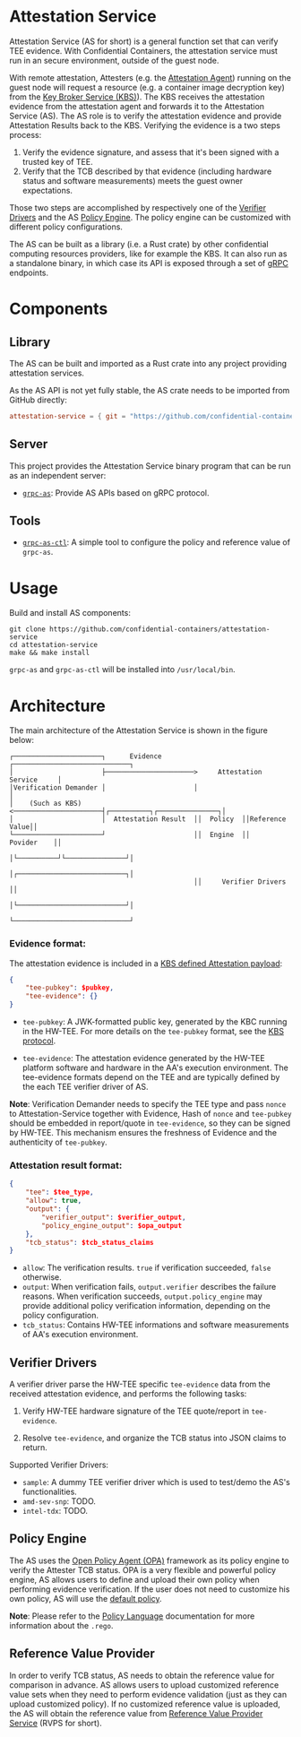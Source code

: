 # Attestation Service

Attestation Service (AS for short) is a general function set that can verify TEE evidence.
With Confidential Containers, the attestation service must run in an secure environment, outside of the guest node.

With remote attestation, Attesters (e.g. the [Attestation Agent](https://github.com/confidential-containers/attestation-agent)) running on the guest node will request a resource (e.g. a container image decryption key) from the [Key Broker Service (KBS)](https://github.com/confidential-containers/kbs)).
The KBS receives the attestation evidence from the attestation agent and forwards it to the Attestation Service (AS). The AS role is to verify the attestation evidence and provide Attestation Results back to the KBS. Verifying the evidence is a two steps process:

1. Verify the evidence signature, and assess that it's been signed with a trusted key of TEE.
2. Verify that the TCB described by that evidence (including hardware status and software measurements) meets the guest owner expectations.

Those two steps are accomplished by respectively one of the [Verifier Drivers](#verifier-drivers) and the AS [Policy Engine](#policy-engine). The policy engine can be customized with different policy configurations.

The AS can be built as a library (i.e. a Rust crate) by other confidential computing resources providers, like for example the KBS.
It can also run as a standalone binary, in which case its API is exposed through a set of [gRPC](https://grpc.io/) endpoints.

# Components

## Library

The AS can be built and imported as a Rust crate into any project providing attestation services.

As the AS API is not yet fully stable, the AS crate needs to be imported from GitHub directly:

```toml
attestation-service = { git = "https://github.com/confidential-containers/attestation-service" branch = "main" }
```

## Server

This project provides the Attestation Service binary program that can be run as an independent server:

- [`grpc-as`](bin/grpc-as/): Provide AS APIs based on gRPC protocol.

## Tools

- [`grpc-as-ctl`](bin/tools/grpc-as-ctl/): A simple tool to configure the policy and reference value of `grpc-as`.

# Usage

Build and install AS components:

```shell
git clone https://github.com/confidential-containers/attestation-service
cd attestation-service
make && make install
```

`grpc-as` and `grpc-as-ctl` will be installed into `/usr/local/bin`.

# Architecture

The main architecture of the Attestation Service is shown in the figure below:
```
┌──────────────────────┐      Evidence        ┌─────────────────────────────┐
│                      ├──────────────────────>     Attestation Service     │
│Verification Demander │                      │                             │
│    (Such as KBS)     <──────────────────────┤┌──────────┐┌───────────────┐│
│                      │  Attestation Result  ││  Policy  ││Reference Value││
└──────────────────────┘                      ││  Engine  ││    Povider    ││
                                              │└──────────┘└───────────────┘│
                                              │┌───────────────────────────┐│
                                              ││     Verifier Drivers      ││
                                              │└───────────────────────────┘│
                                              └─────────────────────────────┘
```

### Evidence format:

The attestation evidence is included in a [KBS defined Attestation payload](https://github.com/confidential-containers/kbs/blob/main/docs/kbs_attestation_protocol.md#attestation):

```json
{
    "tee-pubkey": $pubkey,
    "tee-evidence": {}
}
```

- `tee-pubkey`: A JWK-formatted public key, generated by the KBC running in the HW-TEE.
For more details on the `tee-pubkey` format, see the [KBS protocol](https://github.com/confidential-containers/kbs/blob/main/docs/kbs_attestation_protocol.md#key-format).

- `tee-evidence`: The attestation evidence generated by the HW-TEE platform software and hardware in the AA's execution environment.
The tee-evidence formats depend on the TEE and are typically defined by the each TEE verifier driver of AS.

**Note**: Verification Demander needs to specify the TEE type and pass `nonce` to Attestation-Service together with Evidence,
Hash of `nonce` and `tee-pubkey` should be embedded in report/quote in `tee-evidence`, so they can be signed by HW-TEE.
This mechanism ensures the freshness of Evidence and the authenticity of `tee-pubkey`.

### Attestation result format:

```json
{
    "tee": $tee_type,
    "allow": true,
    "output": {
        "verifier_output": $verifier_output,
        "policy_engine_output": $opa_output
    },
    "tcb_status": $tcb_status_claims
}
```

* `allow`: The verification results. `true` if verification succeeded, `false` otherwise.
* `output`: When verification fails, `output.verifier` describes the failure reasons. When verification succeeds, `output.policy_engine` may provide additional policy verification information, depending on the policy configuration.
* `tcb_status`: Contains HW-TEE informations and software measurements of AA's execution environment.

## Verifier Drivers

A verifier driver parse the HW-TEE specific `tee-evidence` data from the received attestation evidence, and performs the following tasks:

1. Verify HW-TEE hardware signature of the TEE quote/report in `tee-evidence`.

2. Resolve `tee-evidence`, and organize the TCB status into JSON claims to return.

Supported Verifier Drivers:

- `sample`: A dummy TEE verifier driver which is used to test/demo the AS's functionalities.
- `amd-sev-snp`: TODO.
- `intel-tdx`: TODO.

## Policy Engine

The AS uses the [Open Policy Agent (OPA)](https://www.openpolicyagent.org/docs/latest/) framework as its policy engine to verify the Attester TCB status.
OPA is a very flexible and powerful policy engine, AS allows users to define and upload their own policy when performing evidence verification.
If the user does not need to customize his own policy, AS will use the [default policy](default_policy.rego).

**Note**: Please refer to the [Policy Language](https://www.openpolicyagent.org/docs/latest/policy-language/) documentation for more information about the `.rego`.

## Reference Value Provider

In order to verify TCB status, AS needs to obtain the reference value for comparison in advance.
AS allows users to upload customized reference value sets when they need to perform evidence validation (just as they can upload customized policy).
If no customized reference value is uploaded, the AS will obtain the reference value from [Reference Value Provider Service](rvps/README.md) (RVPS for short).